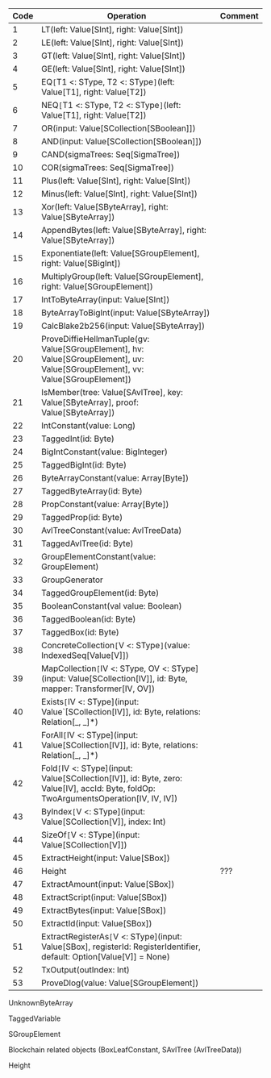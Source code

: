 |   Code	|   Operation	|   Comment	|
|---	|---	|---	|
|   1	| LT(left: Value[SInt], right: Value[SInt])	|   	|
|   2	| LE(left: Value[SInt], right: Value[SInt])  	|   	|
|   3	| GT(left: Value[SInt], right: Value[SInt])  	|   	|
|   4	| GE(left: Value[SInt], right: Value[SInt])  	|   	|
|   5	| EQ`[`T1 <: SType, T2 <: SType`]`(left: Value[T1], right: Value[T2])  	|   	|
|   6	| NEQ`[`T1 <: SType, T2 <: SType`]`(left: Value[T1], right: Value[T2])  	|   	|
|   7	| OR(input: Value[SCollection[SBoolean]])  	|   	|
|   8	| AND(input: Value[SCollection[SBoolean]])  	|   	|
|   9	| CAND(sigmaTrees: Seq[SigmaTree])  	|   	|
|   10	| COR(sigmaTrees: Seq[SigmaTree])  	|   	|
|   11	| Plus(left: Value[SInt], right: Value[SInt])  	|   	|
|   12	| Minus(left: Value[SInt], right: Value[SInt])  	|   	|
|   13	| Xor(left: Value[SByteArray], right: Value[SByteArray])  	|   	|
|   14	| AppendBytes(left: Value[SByteArray], right: Value[SByteArray])  	|   	|
|   15	| Exponentiate(left: Value[SGroupElement], right: Value[SBigInt])  	|   	|
|   16	| MultiplyGroup(left: Value[SGroupElement], right: Value[SGroupElement])  	|   	|
|   17	| IntToByteArray(input: Value[SInt])  	|   	|
|   18	| ByteArrayToBigInt(input: Value[SByteArray])  	|   	|
|   19	| CalcBlake2b256(input: Value[SByteArray])  	|   	|
|   20	| ProveDiffieHellmanTuple(gv: Value[SGroupElement], hv: Value[SGroupElement], uv: Value[SGroupElement], vv: Value[SGroupElement])  	|   	|
|   21	| IsMember(tree: Value[SAvlTree], key: Value[SByteArray], proof: Value[SByteArray])  	|   	|
|   22	| IntConstant(value: Long)  	|   	|
|   23	| TaggedInt(id: Byte)  	|   	|
|   24	| BigIntConstant(value: BigInteger)  	|   	|
|   25	| TaggedBigInt(id: Byte)  	|   	|
|   26	| ByteArrayConstant(value: Array[Byte])  	|   	|
|   27	| TaggedByteArray(id: Byte)  	|   	|
|   28	| PropConstant(value: Array[Byte])  	|   	|
|   29	| TaggedProp(id: Byte)  	|   	|
|   30	| AvlTreeConstant(value: AvlTreeData)  	|   	|
|   31	| TaggedAvlTree(id: Byte)  	|   	|
|   32	| GroupElementConstant(value: GroupElement)  	|   	|
|   33	| GroupGenerator  	|   	|
|   34	| TaggedGroupElement(id: Byte)  	|   	|
|   35	| BooleanConstant(val value: Boolean)  	|   	|
|   36	| TaggedBoolean(id: Byte)  	|   	|
|   37	| TaggedBox(id: Byte)  	|   	|
|   38	| ConcreteCollection`[`V <: SType`]`(value: IndexedSeq[Value[V]])  	|   	|
|   39	| MapCollection`[`IV <: SType, OV <: SType](input: Value[SCollection[IV]], id: Byte, mapper: Transformer[IV, OV])  	|   	|
|   40	| Exists`[`IV <: SType](input: Value`[SCollection[IV]], id: Byte, relations: Relation[_, _]*)  	|   	|
|   41	| ForAll`[`IV <: SType](input: Value[SCollection[IV]], id: Byte, relations: Relation[_, _]*)  	|   	|
|   42	| Fold`[`IV <: SType](input: Value[SCollection[IV]], id: Byte, zero: Value[IV], accId: Byte, foldOp: TwoArgumentsOperation[IV, IV, IV])  	|   	|
|   43	| ByIndex`[`V <: SType](input: Value[SCollection[V]], index: Int)  	|   	|
|   44	| SizeOf`[`V <: SType](input: Value[SCollection[V]])  	|   	|
|   45	| ExtractHeight(input: Value[SBox])  	|   	|
|   46	| Height  	| ???	|
|   47	| ExtractAmount(input: Value[SBox])  	|   	|
|   48	| ExtractScript(input: Value[SBox])  	|   	|
|   49	| ExtractBytes(input: Value[SBox])  	|   	|
|   50	| ExtractId(input: Value[SBox])  	|   	|
|   51	| ExtractRegisterAs`[`V <: SType](input: Value[SBox], registerId: RegisterIdentifier, default: Option[Value[V]] = None)  	|   	|
|   52	| TxOutput(outIndex: Int)  	|   	|
|   53	| ProveDlog(value: Value[SGroupElement])  	|   	|



UnknownByteArray

TaggedVariable

SGroupElement

Blockchain related objects (BoxLeafConstant, SAvlTree (AvlTreeData))

Height